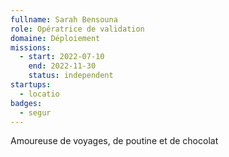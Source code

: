 ```yaml
---
fullname: Sarah Bensouna
role: Opératrice de validation
domaine: Déploiement
missions:
  - start: 2022-07-10
    end: 2022-11-30
    status: independent
startups:
  - locatio
badges:
  - segur
---
```


Amoureuse de voyages, de poutine et de chocolat 
